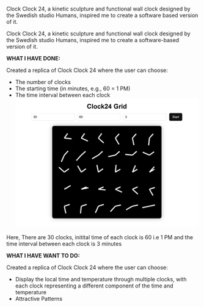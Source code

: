 Clock Clock 24, a kinetic sculpture and functional wall clock designed by the Swedish studio Humans, inspired me to create a software based version of it.

Clock Clock 24, a kinetic sculpture and functional wall clock designed by the Swedish studio Humans, inspired me to create a software-based version of it.

**WHAT I HAVE DONE:**

Created a replica of Clock Clock 24 where the user can choose:
- The number of clocks
- The starting time (in minutes, e.g., 60 = 1 PM)
- The time interval between each clock
![Image Alt](https://github.com/Surya-saketh/Clock-Clock-24/blob/e64adb4541c380d1321efe4c6c2284fa8712e5c5/Screenshot%202025-09-07%20115529.png)

Here, There are 30 clocks, initital time of each clock is 60 i.e 1 PM and the time interval between each clock is 3 minutes

**WHAT I HAVE WANT TO DO:**

Created a replica of Clock Clock 24 where the user can choose:
- Display the local time and temperature through multiple clocks, with each clock representing a different component of the time and temperature
- Attractive Patterns 
